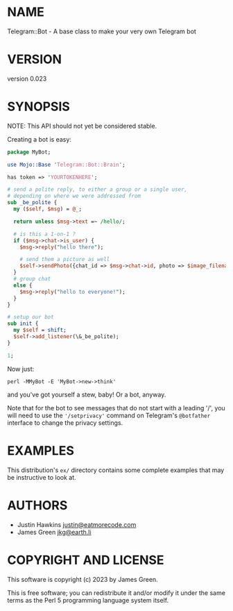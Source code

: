 # NAME

Telegram::Bot - A base class to make your very own Telegram bot

# VERSION

version 0.023

# SYNOPSIS

NOTE: This API should not yet be considered stable.

Creating a bot is easy:

```perl
package MyBot;

use Mojo::Base 'Telegram::Bot::Brain';

has token => 'YOURTOKENHERE';

# send a polite reply, to either a group or a single user,
# depending on where we were addressed from
sub _be_polite {
  my ($self, $msg) = @_;

  return unless $msg->text =~ /hello/;

  # is this a 1-on-1 ?
  if ($msg->chat->is_user) {
    $msg->reply("hello there");

    # send them a picture as well
    $self->sendPhoto({chat_id => $msg->chat->id, photo => $image_filename});
  }
  # group chat
  else {
    $msg->reply("hello to everyone!");
  }
}

# setup our bot
sub init {
  my $self = shift;
  $self->add_listener(\&_be_polite);
}

1;
```

Now just:

```
perl -MMyBot -E 'MyBot->new->think'
```

and you've got yourself a stew, baby! Or a bot, anyway.

Note that for the bot to see messages that do not start with a leading '/', you will need to use
the `'/setprivacy'` command on Telegram's `@botfather` interface to change the privacy settings.

# EXAMPLES

This distribution's `ex/` directory contains some complete examples that may be
instructive to look at.

# AUTHORS

- Justin Hawkins <justin@eatmorecode.com>
- James Green <jkg@earth.li>

# COPYRIGHT AND LICENSE

This software is copyright (c) 2023 by James Green.

This is free software; you can redistribute it and/or modify it under
the same terms as the Perl 5 programming language system itself.
